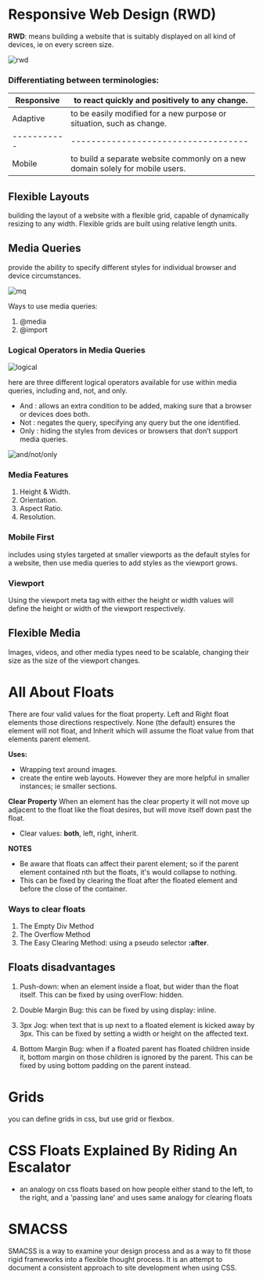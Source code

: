 # Responsive Web Design (RWD)

**RWD**: means building a website that is suitably displayed on all kind of devices, ie on every screen size. 

![rwd](http://vivid360.com.ng/wp-content/uploads/2016/03/responsive-web-design-vivid360-design.jpg)

### Differentiating between terminologies: 

Responsive | to react quickly and positively to any change.
-----------|-----------------------------------
Adaptive   | to be easily modified for a new purpose or situation, such as change.
-----------|-----------------------------------
Mobile     | to build a separate website commonly on a new domain solely for mobile users.

## Flexible Layouts
building the layout of a website with a flexible grid, capable of dynamically resizing to any width. Flexible grids are built using relative length units. 

## Media Queries
provide the ability to specify different styles for individual browser and device circumstances.

![mq](https://www.emailonacid.com/images/blog_images/Emailology/2017/EOA_MediaQueriesNEW_Blog.jpg)

Ways to use media queries:
1. @media 
2. @import 

### Logical Operators in Media Queries

![logical](https://1.bp.blogspot.com/-YH9B5kBZAj8/Xx5v118EAWI/AAAAAAAAEDk/3IY-AOoz0kI6ZaQjmE6EGb-u5FNfRBczwCLcBGAsYHQ/w625-h110/media-types.png)

here are three different logical operators available for use within media queries, including and, not, and only.

* And : allows an extra condition to be added, making sure that a browser or devices does both.
* Not : negates the query, specifying any query but the one identified.
* Only : hiding the styles from devices or browsers that don’t support media queries.

![and/not/only](https://i.stack.imgur.com/mMvC7.png)

### Media Features
1. Height & Width.
2. Orientation.
3. Aspect Ratio.
4. Resolution.

### Mobile First
includes using styles targeted at smaller viewports as the default styles for a website, then use media queries to add styles as the viewport grows.

### Viewport
Using the viewport meta tag with either the height or width values will define the height or width of the viewport respectively. 

## Flexible Media
Images, videos, and other media types need to be scalable, changing their size as the size of the viewport changes.

# All About Floats
There are four valid values for the float property. Left and Right float elements those directions respectively. None (the default) ensures the element will not float, and Inherit which will assume the float value from that elements parent element.

**Uses:**
* Wrapping text around images. 
* create the entire web layouts. However they are more helpful in smaller instances; ie smaller sections. 

**Clear Property** 
When an element has the clear property it will not move up adjacent to the float like the float desires, but will move itself down past the float. 

+ Clear values: **both**, left, right, inherit.

**NOTES** 
* Be aware that floats can affect their parent element; so if the parent element contained nth but the floats, it's would collapse to nothing. 
* This can be fixed by clearing the float after the floated element and before the close of the container. 

### Ways to clear floats 
1. The Empty Div Method 
2. The Overflow Method
3. The Easy Clearing Method: using  a pseudo selector **:after**. 

## Floats disadvantages
1. Push-down: when an element inside a float, but wider than the float itself. This can be fixed by using overFlow: hidden. 

2. Double Margin Bug: this can be fixed by using display: inline. 

3. 3px Jog: when text that is up next to a floated element is kicked away by 3px. This can be fixed by setting a width or height on the affected text. 

4. Bottom Margin Bug: when if a floated parent has floated children inside it, bottom margin on those children is ignored by the parent. This can be fixed by using bottom padding on the parent instead. 

# Grids 
you can define grids in css, but use grid or flexbox.

# CSS Floats Explained By Riding An Escalator

* an analogy on css floats based on how people either stand to the left, to the right, and a 'passing lane'
and uses same analogy for clearing floats

# SMACSS 

SMACSS is a way to examine your design process and as a way to fit those rigid frameworks into a flexible thought process. It is an attempt to document a consistent approach to site development when using CSS. 